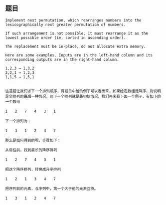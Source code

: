 ## 题目
    Implement next permutation, which rearranges numbers into the lexicographically next greater permutation of numbers.

    If such arrangement is not possible, it must rearrange it as the lowest possible order (ie, sorted in ascending order).

    The replacement must be in-place, do not allocate extra memory.

    Here are some examples. Inputs are in the left-hand column and its corresponding outputs are in the right-hand column.

    1,2,3 → 1,3,2
    3,2,1 → 1,2,3
    1,1,5 → 1,5,1


    这道题让我们求下一个排列顺序，有题目中给的例子可以看出来，如果给定数组是降序，则说明是全排列的最后一种情况，则下一个排列就是最初始情况。我们再来看下面一个例子，有如下的一个数组

    1　　2　　7　　4　　3　　1

    下一个排列为：

    1　　3　　1　　2　　4　　7

    那么是如何得到的呢，步骤如下：

    从后往前，找到最长的降序排列

    1　　2　　7　　4　　3　　1

    把这个降序排列，转换成升序排列

    1　　2　　1　　3　　4　　7

    把序列前的元素，与序列中，第一个大于他的元素互换。

    1　　3　　1　　2　　4　　7
